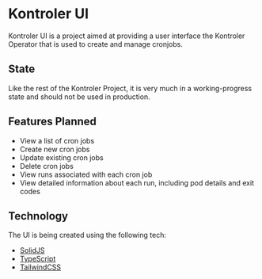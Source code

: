 # Kontroler UI

Kontroler UI is a project aimed at providing a user interface the Kontroler Operator that is used to create and manage cronjobs.

## State

Like the rest of the Kontroler Project, it is very much in a working-progress state and should not be used in production.

## Features Planned

- View a list of cron jobs
- Create new cron jobs
- Update existing cron jobs
- Delete cron jobs
- View runs associated with each cron job
- View detailed information about each run, including pod details and exit codes

## Technology

The UI is being created using the following tech:

- [SolidJS](https://www.solidjs.com/)
- [TypeScript](https://www.typescriptlang.org/)
- [TailwindCSS](https://tailwindcss.com/)
